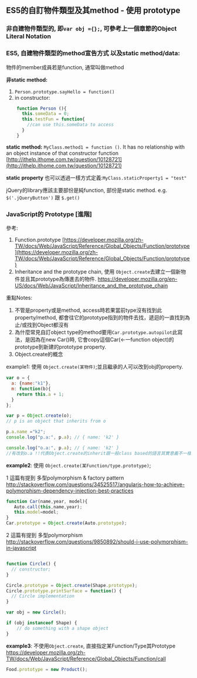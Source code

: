 ## ES5的自訂物件類型及其method - 使用 prototype

### 非自建物件類型的, 即`var obj ={};`, 可參考上一個章節的Object Literal Notation

### ES5, 自建物件類型的method宣告方式 以及static method/data:

物件的member成員若是function, 通常叫做method

**非static method:**
1. `Person.prototype.sayHello = function()`
2. in constructor:  
~~~ javascript
    function Person (){  
      this.someData = 0;  
      this.testFun = function{  
        //can use this.someData to access
      }
    }
~~~

**static method:**
`MyClass.method1 = function ()`. It has no relationship with an object instance of that constructor function [http://ithelp.ithome.com.tw/question/10128721](http://ithelp.ithome.com.tw/question/10128721)

**static property** 也可以透過一樣方式定義:`MyClass.staticProperty1 = "test"`

jQuery的library應該主要部份是純function, 部份是static method. e.g. `$('.jQueryButton')` 跟 `$.get()`

### JavaScript的 Prototype [進階]

參考:

1. Function.prototype
[https://developer.mozilla.org/zh-TW/docs/Web/JavaScript/Reference/Global_Objects/Function/prototype](https://developer.mozilla.org/zh-TW/docs/Web/JavaScript/Reference/Global_Objects/Function/prototype)
2. Inheritance and the prototype chain, 使用 `Object.create`去建立一個新物件並且其prototype為傳進去的物件.
https://developer.mozilla.org/en-US/docs/Web/JavaScript/Inheritance_and_the_prototype_chain

重點Notes:
1. 不管是property或是method, access時若果當前type沒有找到此property/method, 都會往它的prototype指到的物件去找，遞迴的一直找到為止/或找到Object都沒有
2. 為什麼常見自訂object type的method要用`Car.prototype.autopilot`此寫法，是因為在new Car()時, 它會copy這個Car(<-一function object)的prototype到新建的prototype property.
3. Object.create的概念

example1: 使用 `Object.create(某物件)`;並且繼承的人可以改到obj的property.

~~~ javascript
var o = {
  a: {name:"k1"},
  m: function(b){
    return this.a + 1;
  }
};

var p = Object.create(o);
// p is an object that inherits from o

p.a.name ="k2";
console.log("p.a:", p.a); // { name: 'k2' }

console.log("o.a:", p.a); // { name: 'k2' }
//有改到o.a !!代表Object.create的inherit跟一般class based的語言其實意義不一樣
~~~

**example2**: 使用 `Object.create(某Function/type.prototype)`;

1 這篇有提到 多型polymorphism & factory pattern
http://stackoverflow.com/questions/34525517/angularjs-how-to-achieve-polymorphism-dependency-injection-best-practices
~~~ javascript
function Car(name,year, model){
   Auto.call(this,name,year);
   this.model=model;
}
Car.prototype = Object.create(Auto.prototype);
~~~

2 這篇有提到 多型polymorphism
http://stackoverflow.com/questions/9850892/should-i-use-polymorphism-in-javascript
~~~ javascript

function Circle() {
  // constructor;
}

Circle.prototype = Object.create(Shape.prototype);
Circle.prototype.printSurface = function() {
  // Circle implementation
}

var obj = new Circle();

if (obj instanceof Shape) {
    // do something with a shape object
}
~~~

**example3**: 不使用`Object.create`, 直接指定某Function/Type其Prototype
https://developer.mozilla.org/zh-TW/docs/Web/JavaScript/Reference/Global_Objects/Function/call
```javascript
Food.prototype = new Product();
```
